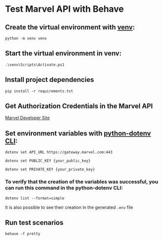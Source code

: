 # Test Marvel API with Behave

## Create the virtual environment with [venv](https://docs.python.org/3/library/venv.html):

    python -m venv venv

## Start the virtual environment in venv:

    .\venv\Scripts\Activate.ps1

## Install project dependencies

    pip install -r requirements.txt

## Get Authorization Credentials in the Marvel API

[Marvel Developer Site](https://developer.marvel.com/account)

## Set environment variables with [python-dotenv CLI](https://pypi.org/project/python-dotenv/):

    dotenv set API_URL https://gateway.marvel.com:443

    dotenv set PUBLIC_KEY {your_public_key}

    dotenv set PRIVATE_KEY {your_private_key}


### To verify that the creation of the variables was successful, you can run this command in the python-dotenv CLI:

    dotenv list --format=simple

It is also possible to see their creation in the generated `.env` file

## Run test scenarios

    behave -f pretty
